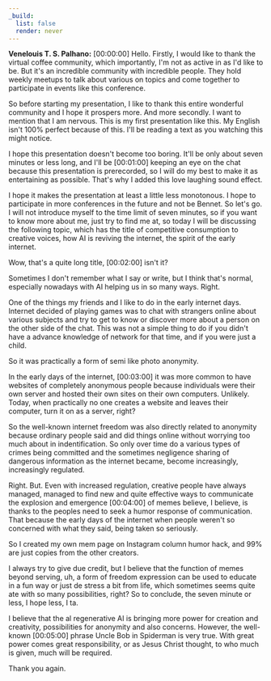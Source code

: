 ```yaml
---
_build:
  list: false
  render: never
---
```


**Venelouis T. S. Palhano:** [00:00:00] Hello. Firstly, I would like to thank the virtual coffee community, which importantly, I'm not as active in as I'd like to be. But it's an incredible community with incredible people. They hold weekly meetups to talk about various on topics and come together to participate in events like this conference.

So before starting my presentation, I like to thank this entire wonderful community and I hope it prospers more. And more secondly. I want to mention that I am nervous. This is my first presentation like this. My English isn't 100% perfect because of this. I'll be reading a text as you watching this might notice.

I hope this presentation doesn't become too boring. It'll be only about seven minutes or less long, and I'll be [00:01:00] keeping an eye on the chat because this presentation is prerecorded, so I will do my best to make it as entertaining as possible. That's why I added this love laughing sound effect.

I hope it makes the presentation at least a little less monotonous. I hope to participate in more conferences in the future and not be Bennet. So let's go. I will not introduce myself to the time limit of seven minutes, so if you want to know more about me, just try to find me at, so today I will be discussing the following topic, which has the title of competitive consumption to creative voices, how AI is reviving the internet, the spirit of the early internet.

Wow, that's a quite long title, [00:02:00] isn't it?

Sometimes I don't remember what I say or write, but I think that's normal, especially nowadays with AI helping us in so many ways. Right.

One of the things my friends and I like to do in the early internet days. Internet decided of playing games was to chat with strangers online about various subjects and try to get to know or discover more about a person on the other side of the chat. This was not a simple thing to do if you didn't have a advance knowledge of network for that time, and if you were just a child.

So it was practically a form of semi like photo anonymity.

In the early days of the internet, [00:03:00] it was more common to have websites of completely anonymous people because individuals were their own server and hosted their own sites on their own computers. Unlikely. Today, when practically no one creates a website and leaves their computer, turn it on as a server, right?

So the well-known internet freedom was also directly related to anonymity because ordinary people said and did things online without worrying too much about in indentification. So only over time do a various types of crimes being committed and the sometimes negligence sharing of dangerous information as the internet became, become increasingly, increasingly regulated.

Right. But. Even with increased regulation, creative people have always managed, managed to find new and quite effective ways to communicate the explosion and emergence [00:04:00] of memes believe, I believe, is thanks to the peoples need to seek a humor response of communication. That because the early days of the internet when people weren't so concerned with what they said, being taken so seriously.

So I created my own mem page on Instagram column humor hack, and 99% are just copies from the other creators.

I always try to give due credit, but I believe that the function of memes beyond serving, uh, a form of freedom expression can be used to educate in a fun way or just de stress a bit from life, which sometimes seems quite ate with so many possibilities, right? So to conclude, the seven minute or less, I hope less, I ta.

I believe that the al regenerative AI is bringing more power for creation and creativity, possibilities for anonymity and also concerns. However, the well-known [00:05:00] phrase Uncle Bob in Spiderman is very true. With great power comes great responsibility, or as Jesus Christ thought, to who much is given, much will be required.

Thank you again.